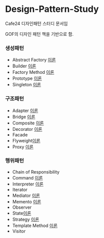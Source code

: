 # Design-Pattern-Study
Cafe24 디자인패턴 스터디 문서임

GOF의 디자인 패턴 책을 기반으로 함.

### 생성패턴
 - Abstract Factory [이론](https://github.com/Soobinnn/Design-Pattern-Study/blob/master/src/abstractFactory/README.md)
 - Builder [이론](http://naver.me/xaFu59WW)
 - Factory Method [이론](https://github.com/Soobinnn/Design-Pattern-Study/tree/master/src/factoryMethod)
 - Prototype [이론](https://blog.naver.com/new_jae_guk/221521427632)
 - Singleton [이론](https://develop-im.tistory.com/45) 

### 구조패턴
 - Adapter [이론](https://github.com/Soobinnn/Design-Pattern-Study/blob/master/src/adapter/Adapter.md)
 - Bridge [이론](<https://github.com/Soobinnn/Design-Pattern-Study/blob/master/src/bridge/README.md>)
 - Composite [이론](https://blog.naver.com/new_jae_guk/221525577141)
 - Decorator [이론](https://github.com/Soobinnn/Design-Pattern-Study/tree/master/src/decorator)
 - Facade
 - Flyweight[이론](https://github.com/Soobinnn/Design-Pattern-Study/tree/master/src/flyweight)
 - Proxy [이론](https://github.com/Soobinnn/Design-Pattern-Study/blob/master/src/proxy/README.md)

### 행위패턴
 - Chain of Responsibility
 - Command [이론](https://github.com/Soobinnn/Design-Pattern-Study/tree/master/src/command/README.md)
 - Interpreter [이론](https://blog.naver.com/new_jae_guk/221528121772)
 - Iterator
 - Mediator [이론](https://github.com/Soobinnn/Design-Pattern-Study/blob/master/src/mediator/Mediator.md)
 - Memento [이론](https://github.com/Soobinnn/Design-Pattern-Study/blob/master/src/memento/README.md)
 - Observer
 - State[이론](https://github.com/Soobinnn/Design-Pattern-Study/tree/master/src/state)
 - Strategy [이론](https://scorpio-mercury.tistory.com/21)
 - Template Method [이론](https://scorpio-mercury.tistory.com/20)
 - Visitor
